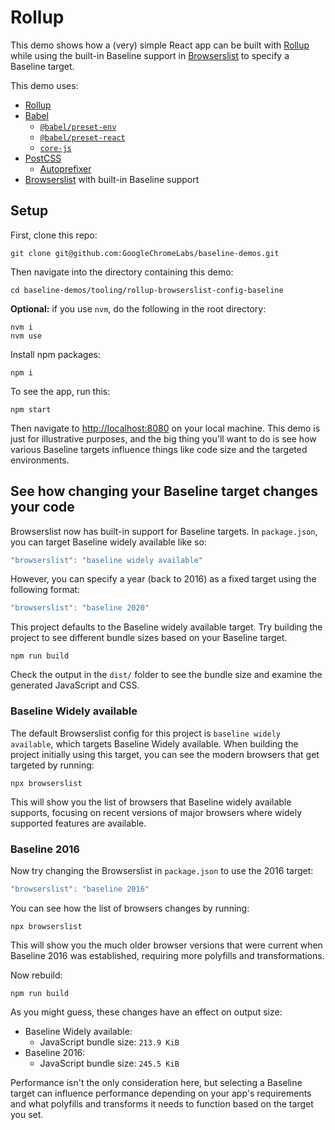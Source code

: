 # Rollup

This demo shows how a (very) simple React app can be built with [Rollup](https://rollupjs.org/) while using the built-in Baseline support in [Browserslist](https://browsersl.ist/) to specify a Baseline target.

This demo uses:

- [Rollup](https://rollupjs.org/)
- [Babel](https://babeljs.io/)
  - [`@babel/preset-env`](http://babeljs.io/docs/babel-preset-env)
  - [`@babel/preset-react`](http://babeljs.io/docs/babel-preset-react)
  - [`core-js`](https://www.npmjs.com/package/core-js)
- [PostCSS](https://postcss.org/)
  - [Autoprefixer](https://www.npmjs.com/package/autoprefixer)
- [Browserslist](https://browsersl.ist/) with built-in Baseline support

## Setup

First, clone this repo:

```
git clone git@github.com:GoogleChromeLabs/baseline-demos.git
```

Then navigate into the directory containing this demo:

```
cd baseline-demos/tooling/rollup-browserslist-config-baseline
```

**Optional:** if you use `nvm`, do the following in the root directory:

```
nvm i
nvm use
```

Install npm packages:

```
npm i
```

To see the app, run this:

```
npm start
```

Then navigate to [http://localhost:8080](http://localhost:8080) on your local machine. This demo is just for illustrative purposes, and the big thing you'll want to do is see how various Baseline targets influence things like code size and the targeted environments.

## See how changing your Baseline target changes your code

Browserslist now has built-in support for Baseline targets. In `package.json`, you can target Baseline widely available like so:

```js
"browserslist": "baseline widely available"
```

However, you can specify a year (back to 2016) as a fixed target using the following format:

```js
"browserslist": "baseline 2020"
```

This project defaults to the Baseline widely available target. Try building the project to see different bundle sizes based on your Baseline target.

```
npm run build
```

Check the output in the `dist/` folder to see the bundle size and examine the generated JavaScript and CSS.

### Baseline Widely available

The default Browserslist config for this project is `baseline widely available`, which targets Baseline Widely available. When building the project initially using this target, you can see the modern browsers that get targeted by running:

```
npx browserslist
```

This will show you the list of browsers that Baseline widely available supports, focusing on recent versions of major browsers where widely supported features are available.

### Baseline 2016

Now try changing the Browserslist in `package.json` to use the 2016 target:

```js
"browserslist": "baseline 2016"
```

You can see how the list of browsers changes by running:

```
npx browserslist
```

This will show you the much older browser versions that were current when Baseline 2016 was established, requiring more polyfills and transformations.

Now rebuild:

```
npm run build
```

As you might guess, these changes have an effect on output size:

- Baseline Widely available:
  - JavaScript bundle size: `213.9 KiB`
- Baseline 2016:
  - JavaScript bundle size: `245.5 KiB`

Performance isn't the only consideration here, but selecting a Baseline target can influence performance depending on your app's requirements and what polyfills and transforms it needs to function based on the target you set.
